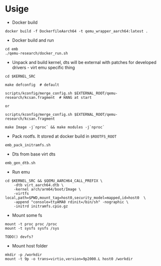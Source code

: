# Usige

- Docker build

```
docker build -f DockerfileAarch64 -t qemu_wrapper_aarch64:latest .
```

- Docker build and run

```
cd emb
./qemu-research/docker_run.sh
```

- Unpack and build kernel, dts will be external with patches for developed drivers - virt emu specific thing

```
cd $KERNEL_SRC

make defconfig  # default

scripts/kconfig/merge_config.sh $EXTERNAL_ROOT/qemu-research/kcsan.fragment  # HANG at start

or 

scripts/kconfig/merge_config.sh $EXTERNAL_ROOT/qemu-research/kcsan.fragment

make Image -j`nproc` && make modules -j`nproc`
```

- Pack rootfs. It stored at docker build in `$ROOTFS_ROOT`

```
emb_pack_initramfs.sh
```

- Dts from base virt dts

```
emb_gen_dtb.sh
```

- Run emu

```
cd $KERNEL_SRC && $QEMU_AARCH64_CALL_PREFIX \
    -dtb virt_aarch64.dtb \
    -kernel arch/arm64/boot/Image \
    -virtfs local,path=$PWD,mount_tag=host0,security_model=mapped,id=host0  \
    -append "console=ttyAMA0 rdinit=/bin/sh" -nographic \
    -initrd initramfs.cpio.gz
```

- Mount some fs

```
mount -t proc proc /proc
mount -t sysfs sysfs /sys

TODO() devfs?
```

- Mount host folder

```
mkdir -p /workdir
mount -t 9p -o trans=virtio,version=9p2000.L host0 /workdir
```